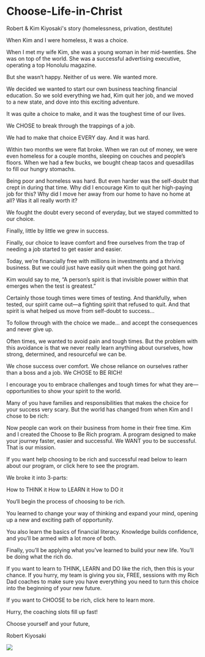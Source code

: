 # Choose-Life-in-Christ


Robert & Kim Kiyosaki's story (homelessness, privation, destitute)

When Kim and I were homeless, it was a choice.

 

When I met my wife Kim, she was a young woman in her mid-twenties. She was on top of the world. She was a successful advertising executive, operating a top Honolulu magazine.

 

But she wasn’t happy. Neither of us were. We wanted more.

 

We decided we wanted to start our own business teaching financial education. So we sold everything we had, Kim quit her job, and we moved to a new state, and dove into this exciting adventure.

 

It was quite a choice to make, and it was the toughest time of our lives.

 

We CHOSE to break through the trappings of a job.

We had to make that choice EVERY day. And it was hard.

 

Within two months we were flat broke. When we ran out of money, we were even homeless for a couple months, sleeping on couches and people’s floors. When we had a few bucks, we bought cheap tacos and quesadillas to fill our hungry stomachs.

 

Being poor and homeless was hard. But even harder was the self-doubt that crept in during that time. Why did I encourage Kim to quit her high-paying job for this? Why did I move her away from our home to have no home at all? Was it all really worth it?

 

We fought the doubt every second of everyday, but we stayed committed to our choice.

 

Finally, little by little we grew in success.

Finally, our choice to leave comfort and free ourselves from the trap of needing a job started to get easier and easier.

 

Today, we’re financially free with millions in investments and a thriving business. But we could just have easily quit when the going got hard.

 

Kim would say to me, “A person’s spirit is that invisible power within that emerges when the test is greatest.”

 

Certainly those tough times were times of testing. And thankfully, when tested, our spirit came out—a fighting spirit that refused to quit. And that spirit is what helped us move from self-doubt to success…

 

To follow through with the choice we made… and accept the consequences and never give up.

 

Often times, we wanted to avoid pain and tough times. But the problem with this avoidance is that we never really learn anything about ourselves, how strong, determined, and resourceful we can be.

 

We chose success over comfort. We chose reliance on ourselves rather than a boss and a job. We CHOSE to BE RICH!

 

I encourage  you to embrace challenges and tough times for what they are—opportunities to show your spirit to the world.

 

Many of you have families and responsibilities that makes the choice for your success very scary. But the world has changed from when Kim and I chose to be rich:



Now people can work on their business from home in their free time.
Kim and I created the Choose to Be Rich program. A program designed to make your journey faster, easier and successful. We WANT you to be successful. That is our mission.
 

If you want help choosing to be rich and successful read below to learn about our program, or click here to see the program.

 

We broke it into 3-parts:



How to THINK it
How to LEARN it
How to DO it
 

You‘ll begin the process of choosing to be rich.

 

You learned to change your way of thinking and expand your mind, opening up a new and exciting path of opportunity.

 

You also learn the basics of financial literacy. Knowledge builds confidence, and you’ll be armed with a lot more of both.

 

Finally, you’ll be applying what you’ve learned to build your new life. You’ll be doing what the rich do.

 

If you want to learn to THINK, LEARN and DO like the rich, then this is your chance. If you hurry, my team is giving you six, FREE, sessions with my Rich Dad coaches to make sure you have everything you need to turn this choice into the beginning of your new future.

 

If you want to CHOOSE to be rich, click here to learn more.



Hurry, the coaching slots fill up fast!

 

 

Choose yourself and your future,

Robert Kiyosaki

![](https://i.pinimg.com/originals/55/1e/b5/551eb57c7f5f42e6fb0f778e343f7a44.jpg) 
